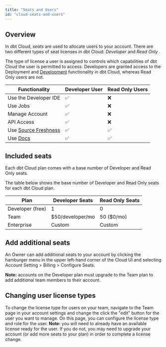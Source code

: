 ```yaml
---
title: "Seats and Users"
id: "cloud-seats-and-users"
---
```


## Overview

In dbt Cloud, _seats_ are used to allocate users to your account. There are two different types of seat licenses in dbt Cloud: _Developer_ and _Read Only_ .

The type of license a user is assigned to controls which capabilities of dbt Cloud the user is permitted to access. Developers are granted access to the Deployment and [Development](the-dbt-ide) functionality in dbt Cloud, whereas Read Only users are not. 

| Functionality | Developer User | Read Only Users |
| ------------- | -------------- | --------------- |
| Use the Developer IDE | ✅ | ❌ |
| Use Jobs | ✅ | ❌ |
| Manage Account | ✅ | ❌ |
| API Access | ✅ | ❌ |
| Use [Source Freshness](cloud-snapshotting-source-freshness) | ✅ | ✅ |
| Use [Docs](cloud-generating-documentation) | ✅ | ✅ |

## Included seats

Each dbt Cloud plan comes with a base number of  Developer and Read Only seats. 

The table below shows the base number of Developer and Read Only seats for each dbt Cloud plan.

| Plan | Developer Seats | Read Only Seats |
| ---- | --------------- | --------------- |
| Developer (free) | 1 | 0 |
| Team | $50/developer/mo | 50 ($0/mo) |
| Enterprise | Custom | Custom |

## Add additional seats

An Owner can add additional seats to your account by clicking the hamburger menu in the upper left-hand corner of the Cloud UI and selecting Account Setting > Billing > Configure Seats. 

**Note:** accounts on the Developer plan must upgrade to the Team plan to add additional team members to their account.

## Changing user license types

To change the license type for users on your team, navigate to the Team page in your account settings and change the click the "edit" button for the user you want to manage. On this page, you can configure the license type and role for the user. **Note:** you will need to already have an available license ready for the user. If you do not, you may need to upgrade your account (or add more seats to your plan) in order to complete a license change.

